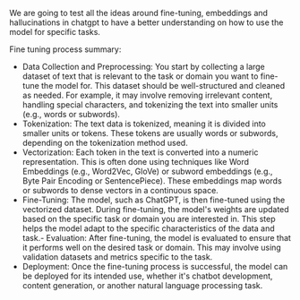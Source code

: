 
We are going to test all the ideas around fine-tuning, embeddings and hallucinations in chatgpt to have a better understanding on how to use the model for specific tasks. 

Fine tuning process summary: 

- Data Collection and Preprocessing: You start by collecting a large dataset of text that is relevant to the task or domain you want to fine-tune the model for. This dataset should be well-structured and cleaned as needed. For example, it may involve removing irrelevant content, handling special characters, and tokenizing the text into smaller units (e.g., words or subwords).
- Tokenization: The text data is tokenized, meaning it is divided into smaller units or tokens. These tokens are usually words or subwords, depending on the tokenization method used.
- Vectorization: Each token in the text is converted into a numeric representation. This is often done using techniques like Word Embeddings (e.g., Word2Vec, GloVe) or subword embeddings (e.g., Byte Pair Encoding or SentencePiece). These embeddings map words or subwords to dense vectors in a continuous space.
- Fine-Tuning: The model, such as ChatGPT, is then fine-tuned using the vectorized dataset. During fine-tuning, the model's weights are updated based on the specific task or domain you are interested in. This step helps the model adapt to the specific characteristics of the data and task.- Evaluation: After fine-tuning, the model is evaluated to ensure that it performs well on the desired task or domain. This may involve using validation datasets and metrics specific to the task.
- Deployment: Once the fine-tuning process is successful, the model can be deployed for its intended use, whether it's chatbot development, content generation, or another natural language processing task.